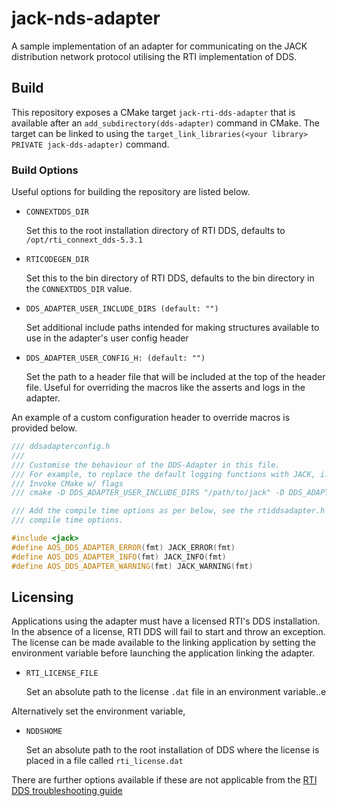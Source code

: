 # jack-nds-adapter

A sample implementation of an adapter for communicating on the JACK
distribution network protocol utilising the RTI implementation of DDS.

## Build

This repository exposes a CMake target `jack-rti-dds-adapter` that is available
after an `add_subdirectory(dds-adapter)` command in CMake. The target can be
linked to using the `target_link_libraries(<your library> PRIVATE jack-dds-adapter)`
command.

### Build Options

Useful options for building the repository are listed below.

 - `CONNEXTDDS_DIR`

    Set this to the root installation directory of RTI DDS, defaults to
    `/opt/rti_connext_dds-5.3.1`

 - `RTICODEGEN_DIR`

    Set this to the bin directory of RTI DDS, defaults to the bin directory in
    the `CONNEXTDDS_DIR` value.

 - `DDS_ADAPTER_USER_INCLUDE_DIRS (default: "")`

    Set additional include paths intended for making structures available to use
    in the adapter's user config header

 - `DDS_ADAPTER_USER_CONFIG_H: (default: "")`

    Set the path to a header file that will be included at the top of the header
    file. Useful for overriding the macros like the asserts and logs in the
    adapter.

An example of a custom configuration header to override macros is provided below.

```cpp
/// ddsadapterconfig.h
///
/// Customise the behaviour of the DDS-Adapter in this file.
/// For example, to replace the default logging functions with JACK, i.e.
/// Invoke CMake w/ flags
/// cmake -D DDS_ADAPTER_USER_INCLUDE_DIRS "/path/to/jack" -D DDS_ADAPTER_USER_CONFIG_H="path/to/ddsadapterconfig.h" ..

/// Add the compile time options as per below, see the rtiddsadapter.h for all
/// compile time options.

#include <jack>
#define AOS_DDS_ADAPTER_ERROR(fmt) JACK_ERROR(fmt)
#define AOS_DDS_ADAPTER_INFO(fmt) JACK_INFO(fmt)
#define AOS_DDS_ADAPTER_WARNING(fmt) JACK_WARNING(fmt)
```

## Licensing
Applications using the adapter must have a licensed RTI's DDS installation.
In the absence of a license, RTI DDS will fail to start and throw an exception.
The license can be made available to the linking application by setting the
environment variable before launching the application linking the adapter.

- `RTI_LICENSE_FILE`

  Set an absolute path to the license `.dat` file in an environment variable..e

Alternatively set the environment variable,

- `NDDSHOME`

  Set an absolute path to the root installation of DDS where the license is
  placed in a file called `rti_license.dat`

There are further options available if these are not applicable from the
[RTI DDS troubleshooting guide](https://community.rti.com/kb/why-do-i-get-error-rti-data-distribution-service-no-source-license-information)
